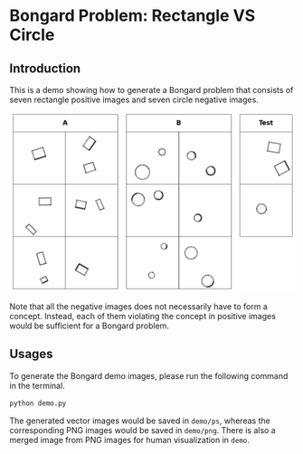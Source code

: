 # Bongard Problem: Rectangle VS Circle 

## Introduction

This is a demo showing how to generate a Bongard problem that consists of seven rectangle positive images and seven circle negative images. 

![Rectangle VS Circle](demo/bongard_demo.png)

Note that all the negative images does not necessarily have to form a concept. Instead, each of them violating the concept in positive images would be sufficient for a Bongard problem.

## Usages

To generate the Bongard demo images, please run the following command in the terminal.

```bash
python demo.py
```

The generated vector images would be saved in `demo/ps`, whereas the corresponding PNG images would be saved in `demo/png`. There is also a merged image from PNG images for human visualization in `demo`.
